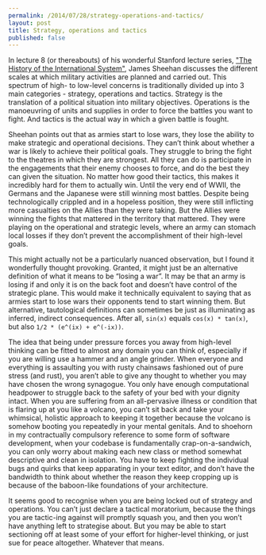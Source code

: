 ```yaml
---
permalink: /2014/07/28/strategy-operations-and-tactics/
layout: post
title: Strategy, operations and tactics
published: false
---
```

In lecture 8 (or thereabouts) of his wonderful Stanford lecture series, <a href="https://itunes.apple.com/us/itunes-u/history-international-system/id384240428?mt=10" target="_blank">"The History of the International System"</a>, James Sheehan discusses the different scales at which military activities are planned and carried out. This spectrum of high- to low-level concerns is traditionally divided up into 3 main categories - strategy, operations and tactics. Strategy is the translation of a political situation into military objectives. Operations is the manoeuvring of units and supplies in order to force the battles you want to fight. And tactics is the actual way in which a given battle is fought.

Sheehan points out that as armies start to lose wars, they lose the ability to make strategic and operational decisions. They can’t think about whether a war is likely to achieve their political goals. They struggle to bring the fight to the theatres in which they are strongest. All they can do is participate in the engagements that their enemy chooses to force, and do the best they can given the situation. No matter how good their tactics, this makes it incredibly hard for them to actually win. Until the very end of WWII, the Germans and the Japanese were still winning most battles. Despite being technologically crippled and in a hopeless position, they were still inflicting more casualties on the Allies than they were taking. But the Allies were winning the fights that mattered in the territory that mattered. They were playing on the operational and strategic levels, where an army can stomach local losses if they don’t prevent the accomplishment of their high-level goals.

This might actually not be a particularly nuanced observation, but I found it wonderfully thought provoking. Granted, it might just be an alternative definition of what it means to be “losing a war”. It may be that an army is losing if and only it is on the back foot and doesn’t have control of the strategic plane. This would make it technically equivalent to saying that as armies start to lose wars their opponents tend to start winning them. But alternative, tautological definitions can sometimes be just as illuminating as inferred, indirect consequences. After all, `sin(x)` equals `cos(x) * tan(x)`, but also `1/2 * (e^(ix) + e^(-ix))`.

The idea that being under pressure forces you away from high-level thinking can be fitted to almost any domain you can think of, especially if you are willing use a hammer and an angle grinder. When everyone and everything is assaulting you with rusty chainsaws fashioned out of pure stress (and rust), you aren’t able to give any thought to whether you may have chosen the wrong synagogue. You only have enough computational headpower to struggle back to the safety of your bed with your dignity intact. When you are suffering from an all-pervasive illness or condition that is flaring up at you like a volcano, you can’t sit back and take your whimsical, holistic approach to keeping it together because the volcano is somehow booting you repeatedly in your mental genitals. And to shoehorn in my contractually compulsory reference to some form of software development, when your codebase is fundamentally crap-on-a-sandwich, you can only worry about making each new class or method somewhat descriptive and clean in isolation. You have to keep fighting the individual bugs and quirks that keep apparating in your text editor, and don’t have the bandwidth to think about whether the reason they keep cropping up is because of the baboon-like foundations of your architecture.

It seems good to recognise when you are being locked out of strategy and operations. You can’t just declare a tactical moratorium, because the things you are tactic-ing against will promptly squash you, and then you won’t have anything left to strategise about. But you may be able to start sectioning off at least some of your effort for higher-level thinking, or just sue for peace altogether. Whatever that means.
